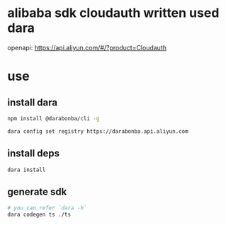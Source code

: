 # alibaba sdk cloudauth written used dara

openapi: https://api.aliyun.com/#/?product=Cloudauth

# use

## install dara

```bash
npm install @darabonba/cli -g

dara config set registry https://darabonba.api.aliyun.com
```

## install deps

```bash
dara install
```

## generate sdk

```bash
# you can refer `dara -h`
dara codegen ts ./ts
```